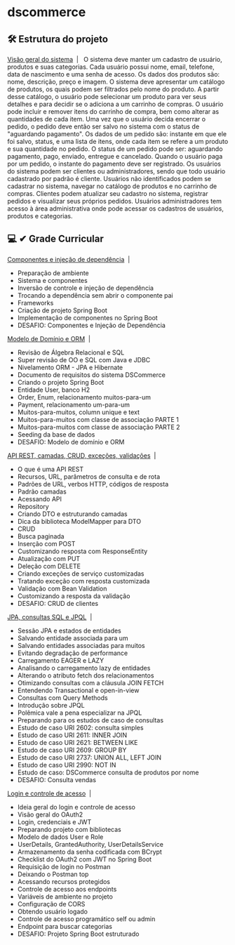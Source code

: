 # dscommerce

## 🛠 Estrutura do projeto

<a href="#-Estrutura-do-projeto">Visão geral do sistema</a>&nbsp;&nbsp;|&nbsp;&nbsp;
O sistema deve manter um cadastro de usuário, produtos e suas categorias. Cada
usuário possui nome, email, telefone, data de nascimento e uma senha de acesso. Os
dados dos produtos são: nome, descrição, preço e imagem. O sistema deve apresentar
um catálogo de produtos, os quais podem ser filtrados pelo nome do produto. A partir
desse catálogo, o usuário pode selecionar um produto para ver seus detalhes e para
decidir se o adiciona a um carrinho de compras. O usuário pode incluir e remover itens
do carrinho de compra, bem como alterar as quantidades de cada item. Uma vez que o
usuário decida encerrar o pedido, o pedido deve então ser salvo no sistema com o status
de "aguardando pagamento". Os dados de um pedido são: instante em que ele foi salvo,
status, e uma lista de itens, onde cada item se refere a um produto e sua quantidade no
pedido. O status de um pedido pode ser: aguardando pagamento, pago, enviado,
entregue e cancelado. Quando o usuário paga por um pedido, o instante do pagamento
deve ser registrado. Os usuários do sistema podem ser clientes ou administradores,
sendo que todo usuário cadastrado por padrão é cliente. Usuários não identificados
podem se cadastrar no sistema, navegar no catálogo de produtos e no carrinho de
compras. Clientes podem atualizar seu cadastro no sistema, registrar pedidos e visualizar
seus próprios pedidos. Usuários administradores tem acesso à área administrativa onde
pode acessar os cadastros de usuários, produtos e categorias. 

## 💻 ✔ Grade Curricular

<a href="#-Grade-Curricular">Componentes e injeção de dependência</a>&nbsp;&nbsp;|&nbsp;&nbsp;
  * Preparação de ambiente
  * Sistema e componentes
  * Inversão de controle e injeção de dependência
  * Trocando a dependência sem abrir o componente pai
  * Frameworks
  * Criação de projeto Spring Boot
  * Implementação de componentes no Spring Boot
  * DESAFIO: Componentes e Injeção de Dependência

<a href="#-Grade-Curricular">Modelo de Domínio e ORM</a>&nbsp;&nbsp;|&nbsp;&nbsp;
  * Revisão de Álgebra Relacional e SQL
  * Super revisão de OO e SQL com Java e JDBC
  * Nivelamento ORM - JPA e Hibernate
  * Documento de requisitos do sistema DSCommerce
  * Criando o projeto Spring Boot
  * Entidade User, banco H2
  * Order, Enum, relacionamento muitos-para-um
  * Payment, relacionamento um-para-um
  * Muitos-para-muitos, column unique e text
  * Muitos-para-muitos com classe de associação PARTE 1
  * Muitos-para-muitos com classe de associação PARTE 2
  * Seeding da base de dados
  * DESAFIO: Modelo de domínio e ORM

<a href="#-Grade-Curricular">API REST, camadas, CRUD, exceções, validações</a>&nbsp;&nbsp;|&nbsp;&nbsp;
  * O que é uma API REST
  * Recursos, URL, parâmetros de consulta e de rota
  * Padrões de URL, verbos HTTP, códigos de resposta
  * Padrão camadas
  * Acessando API
  * Repository
  * Criando DTO e estruturando camadas
  * Dica da biblioteca ModelMapper para DTO
  * CRUD
  * Busca paginada
  * Inserção com POST
  * Customizando resposta com ResponseEntity
  * Atualização com PUT
  * Deleção com DELETE
  * Criando exceções de serviço customizadas
  * Tratando exceção com resposta customizada
  * Validação com Bean Validation
  * Customizando a resposta da validação
  * DESAFIO: CRUD de clientes

<a href="#-Grade-Curricular">JPA, consultas SQL e JPQL</a>&nbsp;&nbsp;|&nbsp;&nbsp;
  * Sessão JPA e estados de entidades
  * Salvando entidade associada para um
  * Salvando entidades associadas para muitos
  * Evitando degradação de performance
  * Carregamento EAGER e LAZY
  * Analisando o carregamento lazy de entidades
  * Alterando o atributo fetch dos relacionamentos
  * Otimizando consultas com a cláusula JOIN FETCH
  * Entendendo Transactional e open-in-view
  * Consultas com Query Methods
  * Introdução sobre JPQL
  * Polêmica vale a pena especializar na JPQL
  * Preparando para os estudos de caso de consultas
  * Estudo de caso URI 2602: consulta simples
  * Estudo de caso URI 2611: INNER JOIN
  * Estudo de caso URI 2621: BETWEEN LIKE
  * Estudo de caso URI 2609: GROUP BY
  * Estudo de caso URI 2737: UNION ALL, LEFT JOIN
  * Estudo de caso URI 2990: NOT IN
  * Estudo de caso: DSCommerce consulta de produtos por nome
  * DESAFIO: Consulta vendas

<a href="#-Grade-Curricular">Login e controle de acesso</a>&nbsp;&nbsp;|&nbsp;&nbsp;
  * Ideia geral do login e controle de acesso
  * Visão geral do OAuth2
  * Login, credenciais e JWT
  * Preparando projeto com bibliotecas
  * Modelo de dados User e Role
  * UserDetails, GrantedAuthority, UserDetailsService
  * Armazenamento da senha codificada com BCrypt
  * Checklist do OAuth2 com JWT no Spring Boot
  * Requisição de login no Postman
  * Deixando o Postman top
  * Acessando recursos protegidos
  * Controle de acesso aos endpoints
  * Variáveis de ambiente no projeto
  * Configuração de CORS
  * Obtendo usuário logado
  * Controle de acesso programático self ou admin
  * Endpoint para buscar categorias
  * DESAFIO: Projeto Spring Boot estruturado
